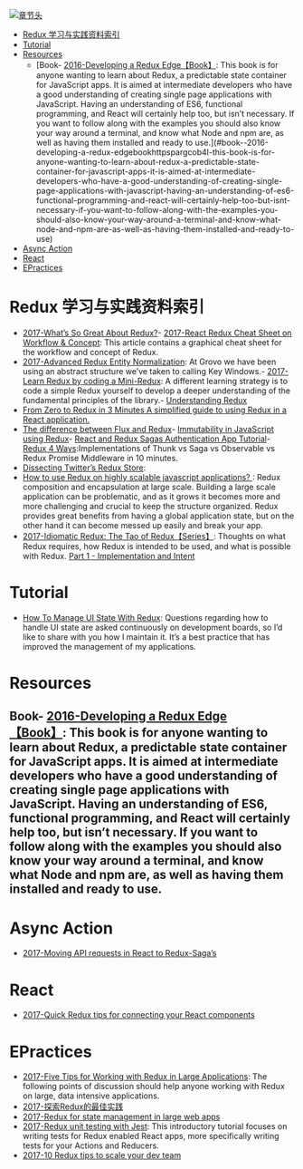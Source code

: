 [![章节头](https://parg.co/UGo)](https://parg.co/b4z) 
 - [Redux 学习与实践资料索引](#redux-%E5%AD%A6%E4%B9%A0%E4%B8%8E%E5%AE%9E%E8%B7%B5%E8%B5%84%E6%96%99%E7%B4%A2%E5%BC%95)
- [Tutorial](#tutorial)
- [Resources](#resources)
  * [Book- [2016-Developing a Redux Edge【Book】](https://parg.co/b4L): This book is for anyone wanting to learn about Redux, a predictable state container for JavaScript apps. It is aimed at intermediate developers who have a good understanding of creating single page applications with JavaScript. Having an understanding of ES6, functional programming, and React will certainly help too, but isn’t necessary. If you want to follow along with the examples you should also know your way around a terminal, and know what Node and npm are, as well as having them installed and ready to use.](#book--2016-developing-a-redux-edgebookhttpspargcob4l-this-book-is-for-anyone-wanting-to-learn-about-redux-a-predictable-state-container-for-javascript-apps-it-is-aimed-at-intermediate-developers-who-have-a-good-understanding-of-creating-single-page-applications-with-javascript-having-an-understanding-of-es6-functional-programming-and-react-will-certainly-help-too-but-isnt-necessary-if-you-want-to-follow-along-with-the-examples-you-should-also-know-your-way-around-a-terminal-and-know-what-node-and-npm-are-as-well-as-having-them-installed-and-ready-to-use)
- [Async Action](#async-action)
- [React](#react)
- [EPractices](#epractices) 


# Redux 学习与实践资料索引
- [2017-What’s So Great About Redux?](https://medium.freecodecamp.org/whats-so-great-about-redux-ac16f1cc0f8b)- [2017-React Redux Cheat Sheet on Workflow & Concept](https://github.com/uanders/react-redux-cheatsheet): This article contains a graphical cheat sheet for the workflow and concept of Redux.
- [2017-Advanced Redux Entity Normalization](https://parg.co/bht): At Grovo we have been using an abstract structure we’ve taken to calling Key Windows.- [2017-Learn Redux by coding a Mini-Redux](http://blog.jakoblind.no/2017/03/13/learn-redux-by-coding-a-mini-redux/): A different learning strategy is to code a simple Redux yourself to develop a deeper understanding of the fundamental principles of the library.- [Understanding Redux](https://medium.com/front-end-hacking/understanding-redux-69798b1f8469#.l6u9zaavw)
- [From Zero to Redux in 3 Minutes A simplified guide to using Redux in a React application.](https://medium.com/@christiannaths/from-zero-to-redux-8db779b6ed01#.1j80ztr5q)
- [The difference between Flux and Redux](https://edgecoders.com/the-difference-between-flux-and-redux-71d31b118c1#.m1ho9k2jt)- [Immutability in JavaScript using Redux](https://www.toptal.com/javascript/immutability-in-javascript-using-redux)- [React and Redux Sagas Authentication App Tutorial](http://start.jcolemorrison.com/react-and-redux-sagas-authentication-app-tutorial/)- [Redux 4 Ways](https://medium.com/react-native-training/redux-4-ways-95a130da0cdc#.xpa7z9ufe):Implementations of Thunk vs Saga vs Observable vs Redux Promise Middleware in 10 minutes.
- [Dissecting Twitter’s Redux Store](https://medium.com/statuscode/dissecting-twitters-redux-store-d7280b62c6b1#.wu5trgupx): 
- [How to use Redux on highly scalable javascript applications? ](http://6me.us/zue4re): Redux composition and encapsulation at large scale. Building a large scale application can be problematic, and as it grows it becomes more and more challenging and crucial to keep the structure organized. Redux provides great benefits from having a global application state, but on the other hand it can become messed up easily and break your app.
- [2017-Idiomatic Redux: The Tao of Redux【Series】](http://blog.isquaredsoftware.com/2017/05/idiomatic-redux-tao-of-redux-part-1/): Thoughts on what Redux requires, how Redux is intended to be used, and what is possible with Redux. [Part 1 - Implementation and Intent](http://blog.isquaredsoftware.com/2017/05/idiomatic-redux-tao-of-redux-part-1/) 
# Tutorial
- [How To Manage UI State With Redux](https://codeburst.io/how-to-manage-ui-state-with-redux-24deb6cf0d57): Questions regarding how to handle UI state are asked continuously on development boards, so I’d like to share with you how I maintain it. It’s a best practice that has improved the management of my applications.
# Resources 

## Book- [2016-Developing a Redux Edge【Book】](https://parg.co/b4L): This book is for anyone wanting to learn about Redux, a predictable state container for JavaScript apps. It is aimed at intermediate developers who have a good understanding of creating single page applications with JavaScript. Having an understanding of ES6, functional programming, and React will certainly help too, but isn’t necessary. If you want to follow along with the examples you should also know your way around a terminal, and know what Node and npm are, as well as having them installed and ready to use.
# Async Action
- [2017-Moving API requests in React to Redux-Saga’s](https://hackernoon.com/moving-api-requests-to-redux-saga-21780f49cbc8)
# React
- [2017-Quick Redux tips for connecting your React components](https://medium.com/dailyjs/quick-redux-tips-for-connecting-your-react-components-e08da72f5b3)
# EPractices
- [2017-Five Tips for Working with Redux in Large Applications](https://parg.co/bIi): The following points of discussion should help anyone working with Redux on large, data intensive applications.
- [2017-探索Redux的最佳实践](http://mp.weixin.qq.com/s/DyUSg_J6t1C43PDJZi8GuQ)
- [2017-Redux for state management in large web apps](https://www.mapbox.com/blog/redux-for-state-management-in-large-web-apps/)
- [2017-Redux unit testing with Jest](https://medium.com/@btg5679/redux-unit-testing-with-jest-f3a18f387f75): This introductory tutorial focuses on writing tests for Redux enabled React apps, more specifically writing tests for your Actions and Reducers.
- [2017-10 Redux tips to scale your dev team](https://blog.matters.tech/10-redux-tips-from-the-trenches-55e06ed1c0a8)


 

